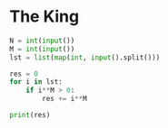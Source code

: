 # The King

```python
N = int(input())
M = int(input())
lst = list(map(int, input().split()))

res = 0
for i in lst:
    if i**M > 0:
        res += i**M

print(res)
```
